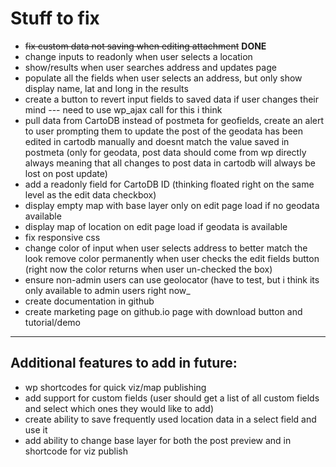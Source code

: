 # Stuff to fix
* ~~fix custom data not saving when editing attachment~~ **DONE**
* change inputs to readonly when user selects a location
* show/results when user searches address and updates page
* populate all the fields when user selects an address, but only show display name, lat and long in the results
* create a button to revert input fields to saved data if user changes their mind --- need to use wp_ajax call for this i think
* pull data from CartoDB instead of postmeta for geofields, create an alert to user prompting them to update the post of the geodata has been edited in cartodb manually and doesnt match the value saved in postmeta (only for geodata, post data should come from wp directly always meaning that all changes to post data in cartodb will always be lost on post update)
* add a readonly field for CartoDB ID (thinking floated right on the same level as the edit data checkbox)
* display empty map with base layer only on edit page load if no geodata available
* display map of location on edit page load if geodata is available
* fix responsive css
* change color of input when user selects address to better match the look
remove color permanently when user checks the edit fields button (right now the color returns when user un-checked the box)
* ensure non-admin users can use geolocator (have to test, but i think its only available to admin users right now_
* create documentation in github
* create marketing page on github.io page with download button and tutorial/demo


----
## Additional features to add in future:
* wp shortcodes for quick viz/map publishing
* add support for custom fields (user should get a list of all custom fields and select which ones they would like to add)
* create ability to save frequently used location data in a select field and use it
* add ability to change base layer for both the post preview and in shortcode for viz publish
